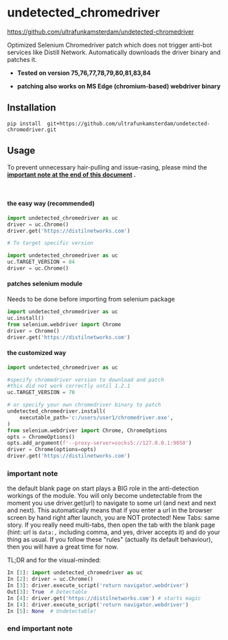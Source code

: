 # undetected_chromedriver

https://github.com/ultrafunkamsterdam/undetected-chromedriver

Optimized Selenium Chromedriver patch which does not trigger anti-bot services like Distill Network.
Automatically downloads the driver binary and patches it.

* **Tested on version 75,76,77,78,79,80,81,83,84**

* **patching also works on MS Edge (chromium-based) webdriver binary**


## Installation ##
```
pip install  git+https://github.com/ultrafunkamsterdam/undetected-chromedriver.git
```

## Usage ##

To prevent unnecessary hair-pulling and issue-rasing, please mind the **[important note at the end of this document](#important-note) .**

<br>

#### the easy way (recommended) ####
```python
import undetected_chromedriver as uc
driver = uc.Chrome()
driver.get('https://distilnetworks.com')

# To target specific version

import undetected_chromedriver as uc
uc.TARGET_VERSION = 84
driver = uc.Chrome()
```


#### patches selenium module  ####
Needs to be done before importing from selenium package

```python
import undetected_chromedriver as uc
uc.install()
from selenium.webdriver import Chrome
driver = Chrome()
driver.get('https://distilnetworks.com')
```` 


#### the customized way ####
```python
import undetected_chromedriver as uc

#specify chromedriver version to download and patch
#this did not work correctly until 1.2.1
uc.TARGET_VERSION = 78    

# or specify your own chromedriver binary to patch
undetected_chromedriver.install(
    executable_path='c:/users/user1/chromedriver.exe',
)
from selenium.webdriver import Chrome, ChromeOptions
opts = ChromeOptions()
opts.add_argument(f'--proxy-server=socks5://127.0.0.1:9050')
driver = Chrome(options=opts)
driver.get('https://distilnetworks.com')
```


### important note ###

the default blank page on start plays a BIG role in the anti-detection workings of the module. You will only become undetectable from the moment you use driver.get(url) to navigate to some url (and next and next and next). This automatically means that if you enter a url in the browser screen by hand right after launch, you are NOT protected! New Tabs: same story. If you really need multi-tabs, then open the tab with the blank page (hint: url is  `data:,`  including comma, and yes, driver accepts it) and do your thing as usual. If you follow these "rules" (actually its default behaviour), then you will have a great time for now. 

TL;DR and for the visual-minded:

```python
In [1]: import undetected_chromedriver as uc
In [2]: driver = uc.Chrome()
In [3]: driver.execute_script('return navigator.webdriver')
Out[3]: True  # Detectable
In [4]: driver.get('https://distilnetworks.com') # starts magic
In [4]: driver.execute_script('return navigator.webdriver')
In [5]: None  # Undetectable!
```
### end important note ###

